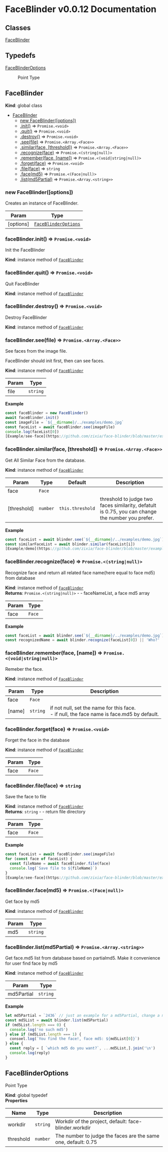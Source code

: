 # FaceBlinder v0.0.12 Documentation

## Classes

<dl>
<dt><a href="#FaceBlinder">FaceBlinder</a></dt>
<dd></dd>
</dl>

## Typedefs

<dl>
<dt><a href="#FaceBlinderOptions">FaceBlinderOptions</a></dt>
<dd><p>Point Type</p>
</dd>
</dl>

<a name="FaceBlinder"></a>

## FaceBlinder
**Kind**: global class  

* [FaceBlinder](#FaceBlinder)
    * [new FaceBlinder([options])](#new_FaceBlinder_new)
    * [.init()](#FaceBlinder+init) ⇒ <code>Promise.&lt;void&gt;</code>
    * [.quit()](#FaceBlinder+quit) ⇒ <code>Promise.&lt;void&gt;</code>
    * [.destroy()](#FaceBlinder+destroy) ⇒ <code>Promise.&lt;void&gt;</code>
    * [.see(file)](#FaceBlinder+see) ⇒ <code>Promise.&lt;Array.&lt;Face&gt;&gt;</code>
    * [.similar(face, [threshold])](#FaceBlinder+similar) ⇒ <code>Promise.&lt;Array.&lt;Face&gt;&gt;</code>
    * [.recognize(face)](#FaceBlinder+recognize) ⇒ <code>Promise.&lt;(string\|null)&gt;</code>
    * [.remember(face, [name])](#FaceBlinder+remember) ⇒ <code>Promise.&lt;(void\|string\|null)&gt;</code>
    * [.forget(face)](#FaceBlinder+forget) ⇒ <code>Promise.&lt;void&gt;</code>
    * [.file(face)](#FaceBlinder+file) ⇒ <code>string</code>
    * [.face(md5)](#FaceBlinder+face) ⇒ <code>Promise.&lt;(Face\|null)&gt;</code>
    * [.list(md5Partial)](#FaceBlinder+list) ⇒ <code>Promise.&lt;Array.&lt;string&gt;&gt;</code>

<a name="new_FaceBlinder_new"></a>

### new FaceBlinder([options])
Creates an instance of FaceBlinder.


| Param | Type |
| --- | --- |
| [options] | [<code>FaceBlinderOptions</code>](#FaceBlinderOptions) | 

<a name="FaceBlinder+init"></a>

### faceBlinder.init() ⇒ <code>Promise.&lt;void&gt;</code>
Init the FaceBlinder

**Kind**: instance method of [<code>FaceBlinder</code>](#FaceBlinder)  
<a name="FaceBlinder+quit"></a>

### faceBlinder.quit() ⇒ <code>Promise.&lt;void&gt;</code>
Quit FaceBlinder

**Kind**: instance method of [<code>FaceBlinder</code>](#FaceBlinder)  
<a name="FaceBlinder+destroy"></a>

### faceBlinder.destroy() ⇒ <code>Promise.&lt;void&gt;</code>
Destroy FaceBlinder

**Kind**: instance method of [<code>FaceBlinder</code>](#FaceBlinder)  
<a name="FaceBlinder+see"></a>

### faceBlinder.see(file) ⇒ <code>Promise.&lt;Array.&lt;Face&gt;&gt;</code>
See faces from the image file.

FaceBlinder should init first, then can see faces.

**Kind**: instance method of [<code>FaceBlinder</code>](#FaceBlinder)  

| Param | Type |
| --- | --- |
| file | <code>string</code> | 

**Example**  
```js
const faceBlinder = new FaceBlinder()
await faceBlinder.init()
const imageFile = `${__dirname}/../examples/demo.jpg`
const faceList = await faceBlinder.see(imageFile)
console.log(faceList[0])
[Example/see-face](https://github.com/zixia/face-blinder/blob/master/examples/see-face.ts)
```
<a name="FaceBlinder+similar"></a>

### faceBlinder.similar(face, [threshold]) ⇒ <code>Promise.&lt;Array.&lt;Face&gt;&gt;</code>
Get All Similar Face from the database.

**Kind**: instance method of [<code>FaceBlinder</code>](#FaceBlinder)  

| Param | Type | Default | Description |
| --- | --- | --- | --- |
| face | <code>Face</code> |  |  |
| [threshold] | <code>number</code> | <code>this.threshold</code> | threshold to judge two faces similarity, defatult is 0.75, you can change the number you prefer. |

**Example**  
```js
const faceList = await blinder.see(`${__dirname}/../examples/demo.jpg`)
const similarFaceList = await blinder.similar(faceList[i])
[Example/demo](https://github.com/zixia/face-blinder/blob/master/examples/demo.ts)
```
<a name="FaceBlinder+recognize"></a>

### faceBlinder.recognize(face) ⇒ <code>Promise.&lt;(string\|null)&gt;</code>
Recognize face and return all related face name(here equal to face md5) from database

**Kind**: instance method of [<code>FaceBlinder</code>](#FaceBlinder)  
**Returns**: <code>Promise.&lt;(string\|null)&gt;</code> - - faceNameList, a face md5 array  

| Param | Type |
| --- | --- |
| face | <code>Face</code> | 

**Example**  
```js
const faceList = await blinder.see(`${__dirname}/../examples/demo.jpg`)
const recognizedName = await blinder.recognize(faceList[0]) || 'Who?'
```
<a name="FaceBlinder+remember"></a>

### faceBlinder.remember(face, [name]) ⇒ <code>Promise.&lt;(void\|string\|null)&gt;</code>
Remeber the face.

**Kind**: instance method of [<code>FaceBlinder</code>](#FaceBlinder)  

| Param | Type | Description |
| --- | --- | --- |
| face | <code>Face</code> |  |
| [name] | <code>string</code> | if not null,  set the name for this face. <br>                        - if null, the face name is face.md5 by default. |

<a name="FaceBlinder+forget"></a>

### faceBlinder.forget(face) ⇒ <code>Promise.&lt;void&gt;</code>
Forget the face in the database

**Kind**: instance method of [<code>FaceBlinder</code>](#FaceBlinder)  

| Param | Type |
| --- | --- |
| face | <code>Face</code> | 

<a name="FaceBlinder+file"></a>

### faceBlinder.file(face) ⇒ <code>string</code>
Save the face to file

**Kind**: instance method of [<code>FaceBlinder</code>](#FaceBlinder)  
**Returns**: <code>string</code> - - return file directory  

| Param | Type |
| --- | --- |
| face | <code>Face</code> | 

**Example**  
```js
const faceList = await faceBlinder.see(imageFile)
for (const face of faceList) {
  const fileName = await faceBlinder.file(face)
  console.log(`Save file to ${fileName}`)
}
[Example/see-face](https://github.com/zixia/face-blinder/blob/master/examples/see-face.ts)
```
<a name="FaceBlinder+face"></a>

### faceBlinder.face(md5) ⇒ <code>Promise.&lt;(Face\|null)&gt;</code>
Get face by md5

**Kind**: instance method of [<code>FaceBlinder</code>](#FaceBlinder)  

| Param | Type |
| --- | --- |
| md5 | <code>string</code> | 

<a name="FaceBlinder+list"></a>

### faceBlinder.list(md5Partial) ⇒ <code>Promise.&lt;Array.&lt;string&gt;&gt;</code>
Get face.md5 list from database based on partialmd5. Make it convenience for user find face by md5

**Kind**: instance method of [<code>FaceBlinder</code>](#FaceBlinder)  

| Param | Type |
| --- | --- |
| md5Partial | <code>string</code> | 

**Example**  
```js
let md5Partial = `2436` // just an example for a md5Partial, change a more similar partial as you like.
const md5List = await blinder.list(md5Partial)
if (md5List.length === 0) {
  console.log('no such md5')
} else if (md5List.length === 1) {
  consoel.log(`You find the face!, face md5: ${md5List[0]}`)
} else {
  const reply = [ `which md5 do you want?`, ...md5List,].join('\n')
  console.log(reply)
}
```
<a name="FaceBlinderOptions"></a>

## FaceBlinderOptions
Point Type

**Kind**: global typedef  
**Properties**

| Name | Type | Description |
| --- | --- | --- |
| workdir | <code>string</code> | Workdir of the project, default: face-blinder.workdir |
| threshold | <code>number</code> | The number to judge the faces are the same one, default: 0.75 |

